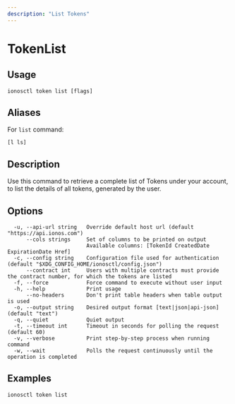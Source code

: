 ```yaml
---
description: "List Tokens"
---
```


# TokenList

## Usage

```text
ionosctl token list [flags]
```

## Aliases

For `list` command:

```text
[l ls]
```

## Description

Use this command to retrieve a complete list of Tokens under your account, to list the details of all tokens, generated by the user.

## Options

```text
  -u, --api-url string   Override default host url (default "https://api.ionos.com")
      --cols strings     Set of columns to be printed on output 
                         Available columns: [TokenId CreatedDate ExpirationDate Href]
  -c, --config string    Configuration file used for authentication (default "$XDG_CONFIG_HOME/ionosctl/config.json")
      --contract int     Users with multiple contracts must provide the contract number, for which the tokens are listed
  -f, --force            Force command to execute without user input
  -h, --help             Print usage
      --no-headers       Don't print table headers when table output is used
  -o, --output string    Desired output format [text|json|api-json] (default "text")
  -q, --quiet            Quiet output
  -t, --timeout int      Timeout in seconds for polling the request (default 60)
  -v, --verbose          Print step-by-step process when running command
  -w, --wait             Polls the request continuously until the operation is completed 
```

## Examples

```text
ionosctl token list
```

